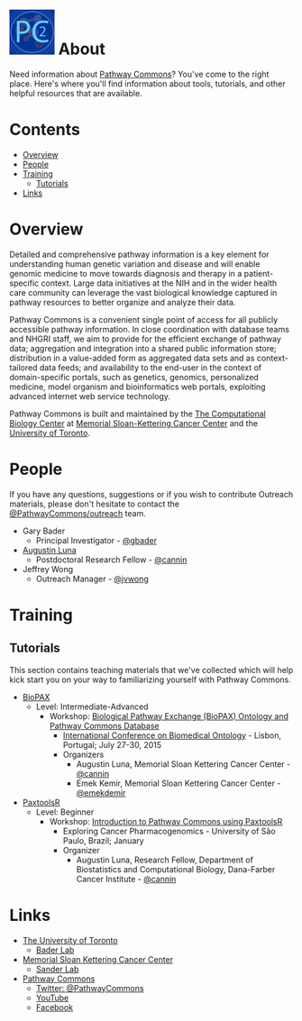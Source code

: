 # ![GitHub Logo](assets/logo.png) About

Need information about [Pathway Commons](http://www.pathwaycommons.org/)? You've come to the right place. Here's where you'll find information about tools, tutorials, and other helpful resources that are available.  

# Contents
* [Overview](#overview)
* [People](#people)
* [Training](#training)
  * [Tutorials](#tutorials)
* [Links](#links)

# Overview
Detailed and comprehensive pathway information is a key element for understanding human genetic variation and disease and will enable genomic medicine to move towards diagnosis and therapy in a patient-specific context. Large data initiatives at the NIH and in the wider health care community can leverage the vast biological knowledge captured in pathway resources to better organize and analyze their data.

Pathway Commons is a convenient single point of access for all publicly accessible pathway information. In close coordination with database teams and NHGRI staff, we aim to provide for the efficient exchange of pathway data; aggregation and integration into a shared public information store; distribution in a value-added form as aggregated data sets and as context-tailored data feeds; and availability to the end-user in the context of domain-specific portals, such as genetics, genomics, personalized medicine, model organism and bioinformatics web portals, exploiting advanced internet web service technology.

Pathway Commons is built and maintained by the [The Computational Biology Center](https://www.mskcc.org/) at [Memorial Sloan-Kettering Cancer Center](http://cbio.mskcc.org/) and the [University of Toronto](http://baderlab.org/).




# People
If you have any questions, suggestions or if you wish to contribute Outreach materials, please don't hesitate to contact the [@PathwayCommons/outreach](https://github.com/orgs/PathwayCommons/teams/outreach) team.

* Gary Bader
  * Principal Investigator - [@gbader](https://github.com/gbader)
* [Augustin Luna](http://blog.lunean.com/)
  * Postdoctoral Research Fellow -  [@cannin](https://github.com/cannin)
* Jeffrey Wong
  * Outreach Manager - [@jvwong](https://github.com/jvwong)



# Training

## Tutorials
This section contains teaching materials that we've collected which will help kick start you on your way to familiarizing yourself with Pathway Commons.

* [BioPAX](http://biopax.org/)
  * Level: Intermediate-Advanced
    * Workshop: [Biological Pathway Exchange (BioPAX) Ontology and Pathway Commons Database](https://github.com/cannin/biopaxTutorial)
      * [International Conference on Biomedical Ontology](http://icbo2015.fc.ul.pt/workshops.html) - Lisbon, Portugal; July 27-30, 2015
      * Organizers
        * Augustin Luna, Memorial Sloan Kettering Cancer Center - [@cannin](https://github.com/cannin)
        * Emek Kemir, Memorial Sloan Kettering Cancer Center - [@emekdemir](https://github.com/emekdemir)
* [PaxtoolsR](http://www.ncbi.nlm.nih.gov/pubmed/26685306)
  * Level: Beginner
    * Workshop: [Introduction to Pathway Commons using PaxtoolsR ](http://blog.lunean.com/2016/01/18/introduction-to-pathway-commons-and-paxtoolsr/)
      * Exploring Cancer Pharmacogenomics - University of São Paulo, Brazil; January
      * Organizer
        * Augustin Luna, Research Fellow, Department of Biostatistics and Computational Biology, Dana-Farber Cancer Institute - [@cannin](https://github.com/cannin)




# Links
* [The University of Toronto](https://www.utoronto.ca/)
  * [Bader Lab](http://baderlab.org/)
* [Memorial Sloan Kettering Cancer Center](https://www.mskcc.org/)
  * [Sander Lab](https://www.mskcc.org/research-areas/labs/chris-sander)
* [Pathway Commons](http://www.pathwaycommons.org/)
  * [Twitter: @PathwayCommons](https://twitter.com/pathwaycommons)
  * [YouTube](https://www.youtube.com/channel/UCWSbcyynroIp-f6O3sfz7jg)
  * [Facebook](https://www.facebook.com/Pathway-Commons-1667729473467209/)
